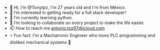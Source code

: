 - 👋 Hi, I’m @Tonytpz, I'm 27 years old and I'm from México.
- 👀 I’m interested in getting ready for a full stack developer!
- 🌱 I’m currently learning python.
- 💞️ I’m looking to collaborate on every project to make the life easier.
- 📫 How to reach me antonio.tpz97@icloud.com
- ⚡ Fun fact: I'm a Machatronic Engineer who loves PLC programming and dislikes mechanical systems 🥹
